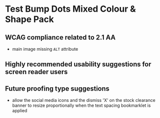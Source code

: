 # Test Bump Dots Mixed Colour & Shape Pack
## WCAG compliance related to 2.1 AA
- main image missing `ALT` attribute
## Highly recommended usability suggestions for screen reader users
## Future proofing type suggestions
- allow the social media icons and the dismiss 'X' on the stock clearance banner to resize proportionally when the text spacing bookmarklet is applied
